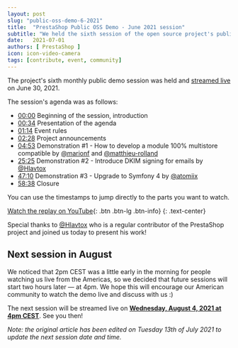 ```yaml
---
layout: post
slug: "public-oss-demo-6-2021"
title:  "PrestaShop Public OSS Demo - June 2021 session"
subtitle: "We held the sixth session of the open source project's public demo"
date:   2021-07-01
authors: [ PrestaShop ]
icon: icon-video-camera
tags: [contribute, event, community]
---
```


The project's sixth monthly public demo session was held and [streamed live](https://www.youtube.com/watch?v=Flyqo21eICg) on June 30, 2021.

The session's agenda was as follows:

- [00:00](https://www.youtube.com/watch?v=Flyqo21eICg) Beginning of the session, introduction
- [00:34](https://www.youtube.com/watch?v=Flyqo21eICg&t=34) Presentation of the agenda
- [01:14](https://www.youtube.com/watch?v=Flyqo21eICg&t=74) Event rules
- [02:28](https://www.youtube.com/watch?v=Flyqo21eICg&t=148) Project announcements
- [04:53](https://www.youtube.com/watch?v=Flyqo21eICg&t=293) Demonstration #1 - How to develop a module 100% multistore compatible by [@marionf](https://github.com/marionf) and [@matthieu-rolland](https://github.com/matthieu-rolland)
- [25:25](https://www.youtube.com/watch?v=Flyqo21eICg&t=1525) Demonstration #2 - Introduce DKIM signing for emails by [@Hlavtox](https://github.com/Hlavtox)
- [47:10](https://www.youtube.com/watch?v=Flyqo21eICg&t=2830) Demonstration #3 - Upgrade to Symfony 4 by [@atomiix](https://github.com/atomiix)
- [58:38](https://www.youtube.com/watch?v=Flyqo21eICg&t=3518) Closure


You can use the timestamps to jump directly to the parts you want to watch.

[Watch the replay on YouTube](https://www.youtube.com/watch?v=Flyqo21eICg){: .btn .btn-lg .btn-info}
{: .text-center}

Special thanks to [@Hlavtox](https://github.com/Hlavtox) who is a regular contributor of the PrestaShop project and joined us today to present his work!

## Next session in August

We noticed that 2pm CEST was a little early in the morning for people watching us live from the Americas, so we decided that future sessions will start two hours later — at 4pm. We hope this will encourage our American community to watch the demo live and discuss with us :)

The next session will be streamed live on [**Wednesday, August 4, 2021 at 4pm CEST**](https://www.youtube.com/watch?v=pE6lVtdsIhE). See you then!


_Note: the original article has been edited on Tuesday 13th of July 2021 to update the next session date and time._